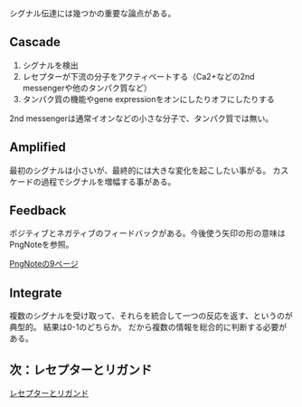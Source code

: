 シグナル伝達には幾つかの重要な論点がある。

## Cascade

1. シグナルを検出
2. レセプターが下流の分子をアクティベートする（Ca2+などの2nd messengerや他のタンパク質など）
3. タンパク質の機能やgene expressionをオンにしたりオフにしたりする

2nd messengerは通常イオンなどの小さな分子で、タンパク質では無い。

## Amplified

最初のシグナルは小さいが、最終的には大きな変化を起こしたい事がる。
カスケードの過程でシグナルを増幅する事がある。

## Feedback

ポジティブとネガティブのフィードバックがある。今後使う矢印の形の意味はPngNoteを参照。

[PngNoteの9ページ](https://karino2.github.io/ImageGallery/CellBiology706x.html#lg=1&slide=8)

## Integrate

複数のシグナルを受け取って、それらを統合して一つの反応を返す、というのが典型的。
結果は0-1のどちらか。
だから複数の情報を総合的に判断する必要がある。

## 次：レセプターとリガンド

[レセプターとリガンド](%E3%83%AC%E3%82%BB%E3%83%97%E3%82%BF%E3%83%BC%E3%81%A8%E3%83%AA%E3%82%AC%E3%83%B3%E3%83%89)